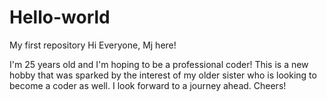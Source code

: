 # Hello-world
My first repository 
Hi Everyone, Mj here!

I'm 25 years old and I'm hoping to be a professional coder! 
This is a new hobby that was sparked by the interest of my older sister who is looking to become a coder as well. 
I look forward to a journey ahead. Cheers!
